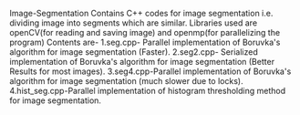 Image-Segmentation
Contains C++ codes for image segmentation i.e. dividing image into segments which are similar.
Libraries used are openCV(for reading and saving image) and openmp(for parallelizing the program)
Contents are-
1.seg.cpp- Parallel implementation of Boruvka's algorithm for image segmentation (Faster).
2.seg2.cpp- Serialized implementation of Boruvka's algorithm for image segmentation (Better Results for most images).
3.seg4.cpp-Parallel implementation of Boruvka's algorithm for image segmentation (much slower due to locks).
4.hist_seg.cpp-Parallel implementation of histogram thresholding method for image segmentation.
